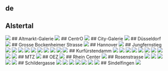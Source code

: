 ## de
## Alstertal
<img src="https://www.apple.com/de/retail/alstertal/images/hero_large_2x.jpg"/>
## Altmarkt-Galerie
<img src="https://www.apple.com/de/retail/altmarkt-galerie/images/hero_large_2x.jpg"/>
## CentrO
<img src="https://www.apple.com/de/retail/centro/images/hero_large_2x.jpg"/>
## City-Galerie
<img src="https://www.apple.com/de/retail/city-galerie/images/hero_large_2x.jpg"/>
## Düsseldorf
<img src="https://www.apple.com/de/retail/duesseldorf/images/hero_large_2x.jpg"/>
## Grosse Bockenheimer Strasse
<img src="https://www.apple.com/de/retail/grossebockenheimerstrasse/images/hero_large_2x.jpg"/>
## Hannover
<img src="https://www.apple.com/de/retail/hannover/images/hero_large_2x.jpg"/>
## Jungfernstieg
<img src="https://www.apple.com/de/retail/jungfernstieg/images/hero_large_2x.jpg"/>
<img src="nan"/>
<img src="nan"/>
<img src="nan"/>
<img src="nan"/>
<img src="nan"/>
<img src="nan"/>
<img src="nan"/>
<img src="nan"/>
<img src="nan"/>
## Kurfürstendamm
<img src="https://www.apple.com/de/retail/kurfuerstendamm/images/hero_large_2x.jpg"/>
<img src="nan"/>
<img src="nan"/>
<img src="nan"/>
<img src="nan"/>
<img src="nan"/>
<img src="nan"/>
<img src="nan"/>
<img src="nan"/>
<img src="nan"/>
## MTZ
<img src="https://www.apple.com/de/retail/mtz/images/hero_large_2x.jpg"/>
## OEZ
<img src="https://www.apple.com/de/retail/oez/images/hero_large_2x.jpg"/>
## Rhein Center
<img src="https://www.apple.com/de/retail/rheincenter/images/hero_large_2x.jpg"/>
## Rosenstrasse
<img src="https://www.apple.com/de/retail/rosenstrasse/images/hero_large_2x.jpg"/>
<img src="nan"/>
<img src="nan"/>
<img src="nan"/>
<img src="nan"/>
## Schildergasse
<img src="https://www.apple.com/de/retail/schildergasse/images/hero_large_2x.jpg"/>
<img src="nan"/>
<img src="nan"/>
<img src="nan"/>
<img src="nan"/>
<img src="nan"/>
<img src="nan"/>
## Sindelfingen
<img src="https://www.apple.com/de/retail/sindelfingen/images/hero_large_2x.jpg"/>

